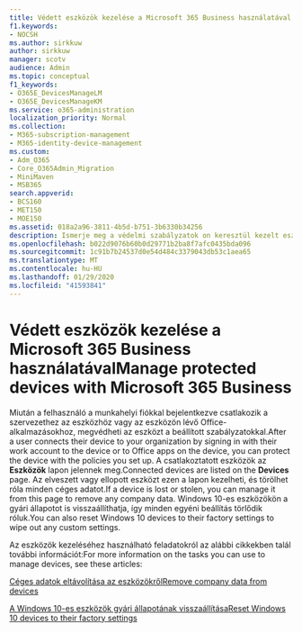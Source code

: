 ```yaml
---
title: Védett eszközök kezelése a Microsoft 365 Business használatával
f1.keywords:
- NOCSH
ms.author: sirkkuw
author: sirkkuw
manager: scotv
audience: Admin
ms.topic: conceptual
f1_keywords:
- O365E_DevicesManageLM
- O365E_DevicesManageKM
ms.service: o365-administration
localization_priority: Normal
ms.collection:
- M365-subscription-management
- M365-identity-device-management
ms.custom:
- Adm_O365
- Core_O365Admin_Migration
- MiniMaven
- MSB365
search.appverid:
- BCS160
- MET150
- MOE150
ms.assetid: 018a2a96-3811-4b5d-b751-3b6330b34256
description: Ismerje meg a védelmi szabályzatok on keresztül kezelt eszközök alaphelyzetbe állítását vagy törlését.
ms.openlocfilehash: b022d9076b60b0d29771b2ba8f7afc0435bda096
ms.sourcegitcommit: 1c91b7b24537d0e54d484c3379043db53c1aea65
ms.translationtype: MT
ms.contentlocale: hu-HU
ms.lasthandoff: 01/29/2020
ms.locfileid: "41593841"
---
```

# <a name="manage-protected-devices-with-microsoft-365-business"></a><span data-ttu-id="3c289-103">Védett eszközök kezelése a Microsoft 365 Business használatával</span><span class="sxs-lookup"><span data-stu-id="3c289-103">Manage protected devices with Microsoft 365 Business</span></span>

<span data-ttu-id="3c289-104">Miután a felhasználó a munkahelyi fiókkal bejelentkezve csatlakozik a szervezethez az eszközhöz vagy az eszközön lévő Office-alkalmazásokhoz, megvédheti az eszközt a beállított szabályzatokkal.</span><span class="sxs-lookup"><span data-stu-id="3c289-104">After a user connects their device to your organization by signing in with their work account to the device or to Office apps on the device, you can protect the device with the policies you set up.</span></span> <span data-ttu-id="3c289-105">A csatlakoztatott eszközök az **Eszközök** lapon jelennek meg.</span><span class="sxs-lookup"><span data-stu-id="3c289-105">Connected devices are listed on the **Devices** page.</span></span> <span data-ttu-id="3c289-106">Az elveszett vagy ellopott eszközt ezen a lapon kezelheti, és törölhet róla minden céges adatot.</span><span class="sxs-lookup"><span data-stu-id="3c289-106">If a device is lost or stolen, you can manage it from this page to remove any company data.</span></span> <span data-ttu-id="3c289-107">Windows 10-es eszközökön a gyári állapotot is visszaállíthatja, így minden egyéni beállítás törlődik róluk.</span><span class="sxs-lookup"><span data-stu-id="3c289-107">You can also reset Windows 10 devices to their factory settings to wipe out any custom settings.</span></span> 

<span data-ttu-id="3c289-108">Az eszközök kezeléséhez használható feladatokról az alábbi cikkekben talál további információt:</span><span class="sxs-lookup"><span data-stu-id="3c289-108">For more information on the tasks you can use to manage devices, see these articles:</span></span> 
  
[<span data-ttu-id="3c289-109">Céges adatok eltávolítása az eszközökről</span><span class="sxs-lookup"><span data-stu-id="3c289-109">Remove company data from devices</span></span>](remove-company-data.md)
  
[<span data-ttu-id="3c289-110">A Windows 10-es eszközök gyári állapotának visszaállítása</span><span class="sxs-lookup"><span data-stu-id="3c289-110">Reset Windows 10 devices to their factory settings</span></span>](reset-devices-to-factory-settings.md)
  

